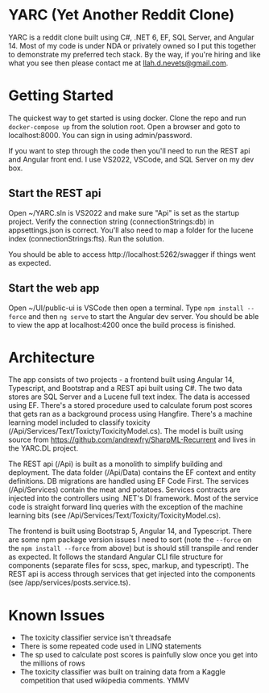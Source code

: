 # YARC (Yet Another Reddit Clone)

YARC is a reddit clone built using C#, .NET 6, EF, SQL Server, and Angular 14. Most of my code is under NDA or privately owned so I put this together 
to demonstrate my preferred tech stack. By the way, if you're hiring and like what you see then please contact me at llah.d.nevets@gmail.com.

# Getting Started

The quickest way to get started is using docker. Clone the repo and run `docker-compose up` from the solution root. Open a browser and goto to localhost:8000. 
You can sign in using admin/password. 

If you want to step through the code then you'll need to run the REST api and Angular front end. I use VS2022, VSCode, and SQL Server on my dev box.

## Start the REST api

Open ~/YARC.sln is VS2022 and make sure "Api" is set as the startup project. Verify the connection string (connectionStrings:db) in appsettings.json is correct. 
You'll also need to map a folder for the lucene index (connectionStrings:fts). Run the solution. 

You should be able to access http://localhost:5262/swagger if things went as expected.

## Start the web app

Open ~/UI/public-ui is VSCode then open a terminal. Type `npm install --force` and then `ng serve` to start the Angular dev server. You should be able to view the 
app at localhost:4200 once the build process is finished. 

# Architecture

The app consists of two projects - a frontend built using Angular 14, Typescript, and Bootstrap and a REST api built using C#. The two data stores are SQL Server and 
a Lucene full text index. The data is accessed using EF. There's a stored procedure used to calculate forum post scores that gets ran as a background process using 
Hangfire. There's a machine learning model included to classify toxicity (/Api/Services/Text/Toxicty/ToxicityModel.cs). The model is built using source from https://github.com/andrewfry/SharpML-Recurrent and lives in the YARC.DL project.

The REST api (/Api) is built as a monolith to simplify building and deployment. The data folder (/Api/Data) contains the EF context and entity definitions. DB migrations 
are handled using EF Code First. The services (/Api/Services) contain the meat and potatoes. Services contracts are injected into the controllers using .NET's DI 
framework. Most of the service code is straight forward linq queries with the exception of the machine learning bits (see /Api/Services/Text/Toxicity/ToxicityModel.cs). 

The frontend is built using Bootstrap 5, Angular 14, and Typescript. There are some npm package version issues I need to sort (note the `--force` on the `npm install --force` from above) 
but is should still transpile and render as expected. It follows the standard Angular CLI file structure for components (separate files for scss, spec, markup, and typescript). 
The REST api is access through services that get injected into the components (see /app/services/posts.service.ts).

# Known Issues

* The toxicity classifier service isn't threadsafe
* There is some repeated code used in LINQ statements
* The sp used to calculate post scores is painfully slow once you get into the millions of rows
* The toxicity classifier was built on training data from a Kaggle competition that used wikipedia comments. YMMV
